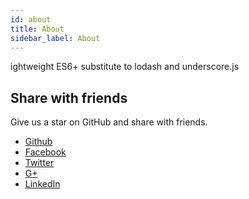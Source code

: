 ```yaml
---
id: about
title: About
sidebar_label: About
---
```


ightweight ES6+ substitute to lodash and underscore.js

## Share with friends

Give us a star on GitHub and share with friends.

- [Github](https://github.com/fabioars/underwater)
- [Facebook](https://www.facebook.com/sharer/sharer.php?u=https://github.com/fabioars/underwater)
- [Twitter](https://twitter.com/intent/tweet?text=Underwater.js&amp;url=https://github.com/fabioars/underwater)
- [G+](https://plus.google.com/share?url=https://github.com/fabioars/underwater)
- [LinkedIn](https://www.linkedin.com/shareArticle?url=https://github.com/fabioars/underwater&title=Underwater.js)
